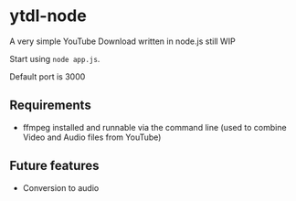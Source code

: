# ytdl-node

A very simple YouTube Download written in node.js still WIP

Start using
```node app.js```.

Default port is 3000

## Requirements
- ffmpeg installed and runnable via the command line (used to combine Video and Audio files from YouTube)

## Future features

- Conversion to audio
